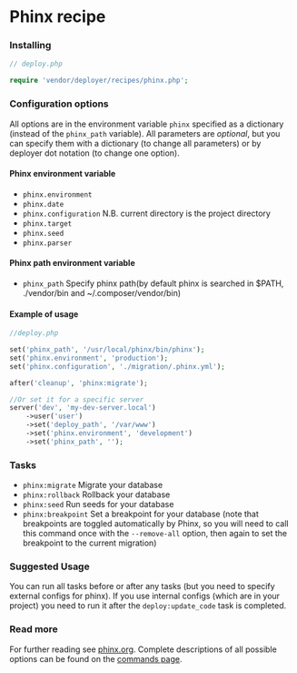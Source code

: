 # Phinx recipe

### Installing

```php
// deploy.php

require 'vendor/deployer/recipes/phinx.php';
```

### Configuration options

All options are in the environment variable `phinx` specified as a dictionary
(instead of the `phinx_path` variable).
All parameters are *optional*, but you can specify them with a dictionary (to change all parameters)
or by deployer dot notation (to change one option).

#### Phinx environment variable

- `phinx.environment`
- `phinx.date`
- `phinx.configuration` N.B. current directory is the project directory
- `phinx.target`
- `phinx.seed`
- `phinx.parser`

#### Phinx path environment variable

- `phinx_path` Specify phinx path(by default phinx is searched in 
$PATH, ./vendor/bin and ~/.composer/vendor/bin)

#### Example of usage

```php
//deploy.php

set('phinx_path', '/usr/local/phinx/bin/phinx');
set('phinx.environment', 'production');
set('phinx.configuration', './migration/.phinx.yml');

after('cleanup', 'phinx:migrate');

//Or set it for a specific server
server('dev', 'my-dev-server.local')
    ->user('user')
    ->set('deploy_path', '/var/www')
    ->set('phinx.environment', 'development')
    ->set('phinx_path', '');
```

### Tasks

- `phinx:migrate` Migrate your database
- `phinx:rollback` Rollback your database
- `phinx:seed` Run seeds for your database
- `phinx:breakpoint` Set a breakpoint for your database (note that breakpoints are toggled automatically by Phinx, so you will need to call this command once with the `--remove-all` option, then again to set the breakpoint to the current migration)

### Suggested Usage

You can run all tasks before or after any 
tasks (but you need to specify external configs for phinx).
If you use internal configs (which are in your project) you need 
to run it after the `deploy:update_code` task is completed.

### Read more

For further reading see [phinx.org](https://phinx.org). Complete descriptions of all possible options can be found on the [commands page](http://docs.phinx.org/en/latest/commands.html).
